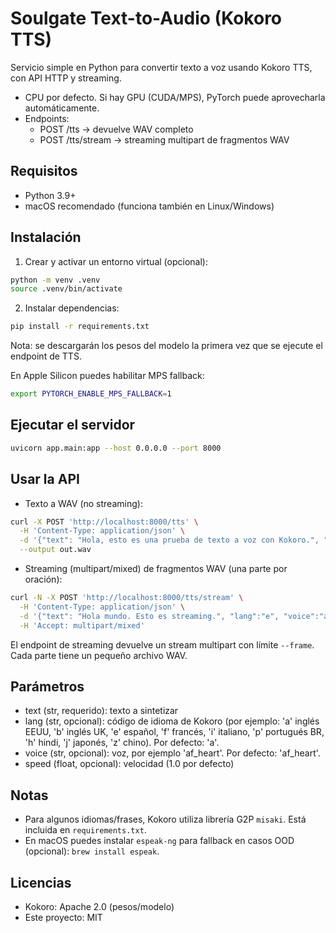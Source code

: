 # Soulgate Text-to-Audio (Kokoro TTS)

Servicio simple en Python para convertir texto a voz usando Kokoro TTS, con API HTTP y streaming.

- CPU por defecto. Si hay GPU (CUDA/MPS), PyTorch puede aprovecharla automáticamente.
- Endpoints:
  - POST /tts -> devuelve WAV completo
  - POST /tts/stream -> streaming multipart de fragmentos WAV

## Requisitos

- Python 3.9+
- macOS recomendado (funciona también en Linux/Windows)

## Instalación

1) Crear y activar un entorno virtual (opcional):

```bash
python -m venv .venv
source .venv/bin/activate
```

2) Instalar dependencias:

```bash
pip install -r requirements.txt
```

Nota: se descargarán los pesos del modelo la primera vez que se ejecute el endpoint de TTS.

En Apple Silicon puedes habilitar MPS fallback:

```bash
export PYTORCH_ENABLE_MPS_FALLBACK=1
```

## Ejecutar el servidor

```bash
uvicorn app.main:app --host 0.0.0.0 --port 8000
```

## Usar la API

- Texto a WAV (no streaming):

```bash
curl -X POST 'http://localhost:8000/tts' \
  -H 'Content-Type: application/json' \
  -d '{"text": "Hola, esto es una prueba de texto a voz con Kokoro.", "lang":"e", "voice":"af_heart", "speed":1.0}' \
  --output out.wav
```

- Streaming (multipart/mixed) de fragmentos WAV (una parte por oración):

```bash
curl -N -X POST 'http://localhost:8000/tts/stream' \
  -H 'Content-Type: application/json' \
  -d '{"text": "Hola mundo. Esto es streaming.", "lang":"e", "voice":"af_heart"}' \
  -H 'Accept: multipart/mixed'
```

El endpoint de streaming devuelve un stream multipart con límite `--frame`. Cada parte tiene un pequeño archivo WAV.

## Parámetros

- text (str, requerido): texto a sintetizar
- lang (str, opcional): código de idioma de Kokoro (por ejemplo: 'a' inglés EEUU, 'b' inglés UK, 'e' español, 'f' francés, 'i' italiano, 'p' portugués BR, 'h' hindi, 'j' japonés, 'z' chino). Por defecto: 'a'.
- voice (str, opcional): voz, por ejemplo 'af_heart'. Por defecto: 'af_heart'.
- speed (float, opcional): velocidad (1.0 por defecto)

## Notas

- Para algunos idiomas/frases, Kokoro utiliza librería G2P `misaki`. Está incluida en `requirements.txt`.
- En macOS puedes instalar `espeak-ng` para fallback en casos OOD (opcional): `brew install espeak`.

## Licencias

- Kokoro: Apache 2.0 (pesos/modelo)
- Este proyecto: MIT
